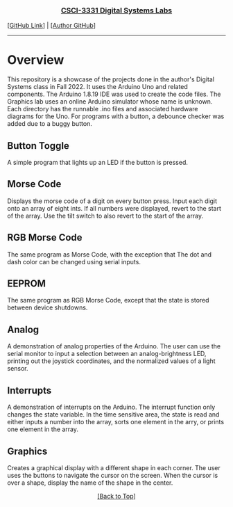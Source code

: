 <a name="readme-top"></a>

<h3 align="center"> <b><u>CSCI-3331 Digital Systems Labs</u></b> </h3> 

[[GitHub Link](https://github.com/hoodieman0/CSCI-3331-Projects)] |
 [[Author GitHub](https://github.com/hoodieman0)]

---
# Overview
This repository is a showcase of the projects done in the author's Digital Systems class in Fall 2022. It uses the Arduino Uno and related components. The Arduino 1.8.19 IDE was used to create the code files. The Graphics lab uses an online Arduino simulator whose name is unknown. Each directory has the runnable .ino files and associated hardware diagrams for the Uno. For programs with a button, a debounce checker was added due to a buggy button.

## Button Toggle
A simple program that lights up an LED if the button is pressed.

## Morse Code
Displays the morse code of a digit on every button press. Input each digit onto an array of eight ints. If all numbers were displayed, revert to the start of the array. Use the tilt switch to also revert to the start of the array.

## RGB Morse Code
The same program as Morse Code, with the exception that The dot and dash color can be changed using serial inputs. 

## EEPROM
The same program as RGB Morse Code, except that the state is stored between device shutdowns. 

## Analog
A demonstration of analog properties of the Arduino. The user can use the serial monitor to input a selection between an analog-brightness LED, printing out the joystick coordinates, and the normalized values of a light sensor. 

## Interrupts
A demonstration of interrupts on the Arduino. The interrupt function only changes the state variable. In the time sensitive area, the state is read and either inputs a number into the array, sorts one element in the arry, or prints one element in the array.

## Graphics
Creates a graphical display with a different shape in each corner. The user uses the buttons to navigate the cursor on the screen. When the cursor is over a shape, display the name of the shape in the center. 

<center>
<a href="#readme-top">[Back to Top]</a>
</center>